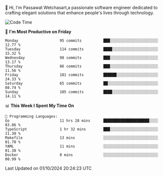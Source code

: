 
👋 Hi, I'm Passawat Wetchasart,a passionate software engineer dedicated to crafting elegant solutions that enhance people's lives through technology.


<!--START_SECTION:waka-->
![Code Time](http://img.shields.io/badge/Code%20Time-1%2C822%20hrs%2023%20mins-blue)

📅 **I'm Most Productive on Friday** 

```text
Monday                   95 commits          ███░░░░░░░░░░░░░░░░░░░░░░   12.77 % 
Tuesday                  114 commits         ████░░░░░░░░░░░░░░░░░░░░░   15.32 % 
Wednesday                98 commits          ███░░░░░░░░░░░░░░░░░░░░░░   13.17 % 
Thursday                 86 commits          ███░░░░░░░░░░░░░░░░░░░░░░   11.56 % 
Friday                   181 commits         ██████░░░░░░░░░░░░░░░░░░░   24.33 % 
Saturday                 65 commits          ██░░░░░░░░░░░░░░░░░░░░░░░   08.74 % 
Sunday                   105 commits         ████░░░░░░░░░░░░░░░░░░░░░   14.11 % 
```


📊 **This Week I Spent My Time On** 

```text
💬 Programming Languages: 
Go                       11 hrs 28 mins      █████████████████████░░░░   83.86 % 
TypeScript               1 hr 32 mins        ███░░░░░░░░░░░░░░░░░░░░░░   11.30 % 
Makefile                 13 mins             ░░░░░░░░░░░░░░░░░░░░░░░░░   01.70 % 
YAML                     11 mins             ░░░░░░░░░░░░░░░░░░░░░░░░░   01.38 % 
Docker                   8 mins              ░░░░░░░░░░░░░░░░░░░░░░░░░   00.99 % 
```


 Last Updated on 01/10/2024 20:24:23 UTC
<!--END_SECTION:waka-->

<!--
**markpassawat/markpassawat** is a ✨ _special_ ✨ repository because its `README.md` (this file) appears on your GitHub profile.

Here are some ideas to get you started:

- 🔭 I’m currently working on ...
- 🌱 I’m currently learning ...
- 👯 I’m looking to collaborate on ...
- 🤔 I’m looking for help with ...
- 💬 Ask me about ...
- 📫 How to reach me: ...
- 😄 Pronouns: He/Him
- ⚡ Fun fact: ...
-->
